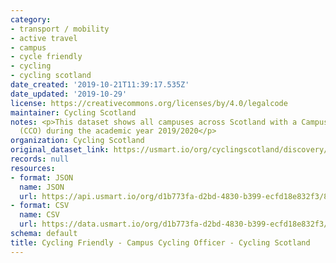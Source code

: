 ```yaml
---
category:
- transport / mobility
- active travel
- campus
- cycle friendly
- cycling
- cycling scotland
date_created: '2019-10-21T11:39:17.535Z'
date_updated: '2019-10-29'
license: https://creativecommons.org/licenses/by/4.0/legalcode
maintainer: Cycling Scotland
notes: <p>This dataset shows all campuses across Scotland with a Campus Cycling Officer
  (CCO) during the academic year 2019/2020</p>
organization: Cycling Scotland
original_dataset_link: https://usmart.io/org/cyclingscotland/discovery/discovery-view-detail/63a7fdf1-e5f1-4636-99b2-4d8ed0666776
records: null
resources:
- format: JSON
  name: JSON
  url: https://api.usmart.io/org/d1b773fa-d2bd-4830-b399-ecfd18e832f3/8e0c9075-413d-42c7-b7f0-13b0b2535e99/3/urql
- format: CSV
  name: CSV
  url: https://data.usmart.io/org/d1b773fa-d2bd-4830-b399-ecfd18e832f3/resource?resourceGUID=1c0d1da7-cfb9-4825-911c-6118a1670db4
schema: default
title: Cycling Friendly - Campus Cycling Officer - Cycling Scotland
---
```

